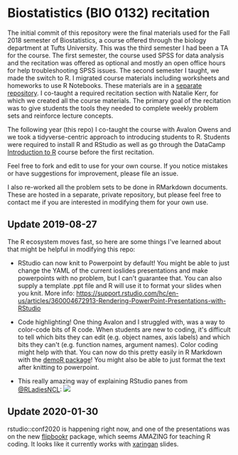 # Biostatistics (BIO 0132) recitation

The initial commit of this repository were the final materials used for the Fall 2018 semester of Biostatistics, a course offered through the biology department at Tufts University.  This was the third semester I had been a TA for the course.  The first semester, the course used SPSS for data analysis and the recitation was offered as optional and mostly an open office hours for help troubleshooting SPSS issues.  The second semester I taught, we made the switch to R.  I migrated course materials including worksheets and homeworks to use R Notebooks.  These materials are in a [separate repository](https://github.com/Aariq/biostats-recitation).  I co-taught a required recitation section with Natalie Kerr, for which we created all the course materials. The primary goal of the recitation was to give students the tools they needed to complete weekly problem sets and reinforce lecture concepts.

The following year (this repo) I co-taught the course with Avalon Owens and we took a tidyverse-centric approach to introducing students to R.  Students were required to install R and RStudio as well as go through the DataCamp [Introduction to R](https://www.datacamp.com/courses/free-introduction-to-r) course before the first recitation.

Feel free to fork and edit to use for your own course. If you notice mistakes or have suggestions for improvement, please file an issue.

I also re-worked all the problem sets to be done in RMarkdown documents.  These are hosted in a separate, private repository, but please feel free to contact me if you are interested in modifying them for your own use.


## Update 2019-08-27

The R ecosystem moves fast, so here are some things I've learned about that might be helpful in modifying this repo:

- RStudio can now knit to Powerpoint by default! You might be able to just change the YAML of the current ioslides presentations and make powerpoints with no problem, but I can't guarantee that.  You can also supply a template .ppt file and R will use it to format your slides when you knit.  More info: https://support.rstudio.com/hc/en-us/articles/360004672913-Rendering-PowerPoint-Presentations-with-RStudio

- Code highlighting!  One thing Avalon and I struggled with, was a way to color-code bits of R code.  When students are new to coding, it's difficult to tell which bits they can edit (e.g. object names, axis labels) and which bits they can't (e.g. function names, argument names).  Color coding might help with that.  You can now do this pretty easily in R Markdown with the [demoR package](https://web.calpoly.edu/~kbodwin/demoR/articles/demoR.html)!  You might also be able to just format the text after knitting to powerpoint.

- This really amazing way of explaining RStudio panes from [@RLadiesNCL](https://twitter.com/RLadiesNCL/status/1138812826917724160):
![](https://pbs.twimg.com/media/D83d2-dW4AULriR?format=jpg&name=medium)

## Update 2020-01-30

rstudio::conf2020 is happening right now, and one of the presentations was on the new [flipbookr](https://github.com/EvaMaeRey/flipbookr) package, which seems AMAZING for teaching R coding.  It looks like it currently works with [xaringan](https://cran.r-project.org/web/packages/xaringan/index.html) slides.
